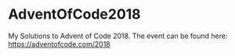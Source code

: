 # AdventOfCode2018
My Solutions to Advent of Code 2018. The event can be found here: https://adventofcode.com/2018

